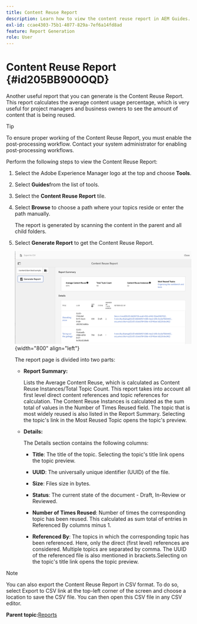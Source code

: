 ```yaml
---
title: Content Reuse Report
description: Learn how to view the content reuse report in AEM Guides. Generate the report to find the content reuse percentage.
exl-id: ccae4303-75b1-4077-829a-7ef6a14fd8ad
feature: Report Generation
role: User
---
```

# Content Reuse Report {#id205BB900OQD}

Another useful report that you can generate is the Content Reuse Report. This report calculates the average content usage percentage, which is very useful for project managers and business owners to see the amount of content that is being reused.

>[!TIP]
>
> To ensure proper working of the Content Reuse Report, you must enable the post-processing workflow. Contact your system administrator for enabling post-processing workflows.

Perform the following steps to view the Content Reuse Report:

1.  Select the Adobe Experience Manager logo at the top and choose **Tools**.

1.  Select **Guides**from the list of tools.

1.  Select the **Content Reuse Report** tile.

1.  Select **Browse** to choose a path where your topics reside or enter the path manually.

    The report is generated by scanning the content in the parent and all child folders.

1.  Select **Generate Report** to get the Content Reuse Report.

    ![](images/content-reuse-uuid.png){width="800" align="left"}

    The report page is divided into two parts:

    -   **Report Summary:**

        Lists the Average Content Reuse, which is calculated as Content Reuse Instances/Total Topic Count. This report takes into account all first level direct content references and topic references for calculation. The Content Reuse Instances is calculated as the sum total of values in the Number of Times Reused field. The topic that is most widely reused is also listed in the Report Summary. Selecting the topic's link in the Most Reused Topic opens the topic's preview.

    -   **Details:**

        The Details section contains the following columns:

        - **Title**: The title of the topic. Selecting the topic's title link opens the topic preview.

        - **UUID**: The universally unique identifier \(UUID\) of the file.

        - **Size**: Files size in bytes.

        - **Status**: The current state of the document - Draft, In-Review or Reviewed.

        - **Number of Times Reused**: Number of times the corresponding topic has been reused. This calculated as sum total of entries in Referenced By columns minus 1.

        - **Referenced By**: The topics in which the corresponding topic has been referenced. Here, only the direct \(first level\) references are considered. Multiple topics are separated by comma. The UUID of the referenced file is also mentioned in brackets.Selecting on the topic's title link opens the topic preview.


>[!NOTE]
>
> You can also export the Content Reuse Report in CSV format. To do so, select Export to CSV link at the top-left corner of the screen and choose a location to save the CSV file. You can then open this CSV file in any CSV editor.

**Parent topic:**[Reports](reports-intro.md)
